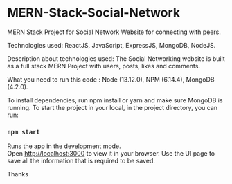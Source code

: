 # MERN-Stack-Social-Network
MERN Stack Project for Social Network Website for connecting with peers.

Technologies used: ReactJS, JavaScript, ExpressJS, MongoDB, NodeJS.

Description about technologies used:
The Social Networking website is built as a full stack MERN Project with users, posts, likes and comments.

What you need to run this code :
Node (13.12.0),
NPM (6.14.4), 
MongoDB (4.2.0).

To install dependencies, run  npm install  or yarn and make sure MongoDB is running.
To start the project in your local, in the project directory, you can run:
### `npm start`
Runs the app in the development mode.\
Open [http://localhost:3000](http://localhost:3000) to view it in your browser.
Use the UI page to save all the information that is required to be saved.

Thanks
